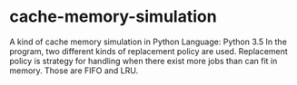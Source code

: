 # cache-memory-simulation
A kind of cache memory simulation in Python
Language: Python 3.5
In the program, two different kinds of replacement policy are used. Replacement policy is strategy for handling when there exist more jobs than can fit in memory. Those are FIFO and LRU.
